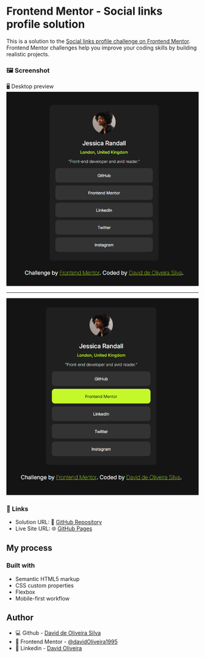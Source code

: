 # Frontend Mentor - Social links profile solution

This is a solution to the [Social links profile challenge on Frontend Mentor](https://www.frontendmentor.io/challenges/social-links-profile-UG32l9m6dQ). Frontend Mentor challenges help you improve your coding skills by building realistic projects. 

### 🖼️ Screenshot

🖥️ Desktop preview 
![](assets/images/screen-desktop.png)

---

![](assets/images/screen-desktop-stats.png)

### 🔗 Links

- Solution URL: 🐙 [GitHub Repository](https://github.com/davidOliveira1995/social-links-profile-main)
- Live Site URL: 🌐 [GitHub Pages](https://davidoliveira1995.github.io/social-links-profile-main/)

## My process

### Built with

- Semantic HTML5 markup
- CSS custom properties
- Flexbox
- Mobile-first workflow

## Author

- 💻 Github - [David de Oliveira Silva](https://github.com/davidOliveira1995)
- 🎯 Frontend Mentor - [@davidOliveira1995](https://www.frontendmentor.io/profile/davidOliveira1995)
- 💼 Linkedin - [David Oliveira](https://www.linkedin.com/in/david-oliveiraos/)